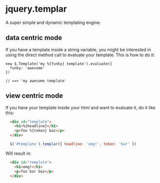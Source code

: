jquery.templar
==============

A super simple and dynamic templating engine.

## data centric mode

If you have a template inside a string variable, you might be interested in using
the direct method call to evaluate your template. This is how to do it:

    new $.Template('my %{funky} template').evaluate({
      funky: 'awesome'
    })

    // ==> 'my awesome template'

## view centric mode

If you have your template inside your html and want to evaluate it, do it like this:

```html
  <div id="template">
    <h1>%{headline}</h1>
    <p>foo %{token} baz</p>
  </div>
```

```js
  $('#template').templar({ headline: 'omg!', token: 'bar' })
```

Will result in:

```html
  <div id="template">
    <h1>omg!</h1>
    <p>foo bar baz</p>
  </div>
```
